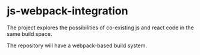 # js-webpack-integration

The project explores the possibilities of co-existing js and react code in the same build space.


The repository will have a webpack-based build system.
